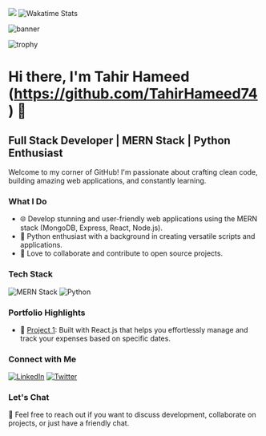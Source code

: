 ![](https://komarev.com/ghpvc/?username=TahirHameed74) ![Wakatime Stats](https://wakatime.com/badge/user/TahirHameed74.svg)


![banner](https://github.com/TahirHameed74/tahirhameed74/assets/33459018/52765c7e-d72f-4452-9556-f1dfd2c17902)

![trophy](https://github-profile-trophy.vercel.app/?username=TahirHameed74)


# Hi there, I'm Tahir Hameed (https://github.com/TahirHameed74) 👋

## Full Stack Developer | MERN Stack | Python Enthusiast

Welcome to my corner of GitHub! I'm passionate about crafting clean code, building amazing web applications, and constantly learning.

### What I Do
- 🌐 Develop stunning and user-friendly web applications using the MERN stack (MongoDB, Express, React, Node.js).
- 🐍 Python enthusiast with a background in creating versatile scripts and applications.
- 🚀 Love to collaborate and contribute to open source projects.

### Tech Stack
![MERN Stack](https://img.shields.io/badge/Tech%20Stack-MERN-green)
![Python](https://img.shields.io/badge/Python-Intermediate-yellow)

### Portfolio Highlights
- 🌟 [Project 1](https://github.com/TahirHameed74/ExpenseTracker): Built with React.js that helps you effortlessly manage and track your expenses based on specific dates.


### Connect with Me
[![LinkedIn](https://img.shields.io/badge/LinkedIn-Connect-blue)](https://www.linkedin.com/in/tahir-hameed-304568244/)
[![Twitter](https://img.shields.io/badge/Twitter-Follow-blue)](https://twitter.com/tsb_125)

### Let's Chat
💌 Feel free to reach out if you want to discuss development, collaborate on projects, or just have a friendly chat.


